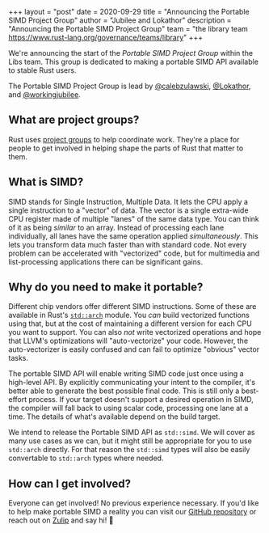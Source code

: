 +++
layout = "post"
date = 2020-09-29
title = "Announcing the Portable SIMD Project Group"
author = "Jubilee and Lokathor"
description = "Announcing the Portable SIMD Project Group"
team = "the library team <https://www.rust-lang.org/governance/teams/library>"
+++

We're announcing the start of the _Portable SIMD Project Group_ within the Libs team. This group is dedicated to making a portable SIMD API available to stable Rust users.

The Portable SIMD Project Group is lead by [@calebzulawski](https://github.com/calebzulawski), [@Lokathor](https://github.com/Lokathor), and [@workingjubilee](https://github.com/workingjubilee).

## What are project groups?

Rust uses [project groups](https://rust-lang.github.io/rfcs/2856-project-groups.html) to help coordinate work.
They're a place for people to get involved in helping shape the parts of Rust that matter to them.

## What is SIMD?

SIMD stands for Single Instruction, Multiple Data.
It lets the CPU apply a single instruction to a "vector" of data.
The vector is a single extra-wide CPU register made of multiple "lanes" of the same data type.
You can think of it as being *similar* to an array.
Instead of processing each lane individually, all lanes have the same operation applied *simultaneously*.
This lets you transform data much faster than with standard code.
Not every problem can be accelerated with "vectorized" code, but for multimedia and list-processing applications there can be significant gains.

## Why do you need to make it portable?

Different chip vendors offer different SIMD instructions.
Some of these are available in Rust's [`std::arch`](https://doc.rust-lang.org/core/arch/index.html) module.
You *can* build vectorized functions using that, but at the cost of maintaining a different version for each CPU you want to support.
You can also *not* write vectorized operations and hope that LLVM's optimizations will "auto-vectorize" your code.
However, the auto-vectorizer is easily confused and can fail to optimize "obvious" vector tasks.

The portable SIMD API will enable writing SIMD code just once using a high-level API.
By explicitly communicating your intent to the compiler, it's better able to generate the best possible final code.
This is still only a best-effort process.
If your target doesn't support a desired operation in SIMD, the compiler will fall back to using scalar code, processing one lane at a time.
The details of what's available depend on the build target.

We intend to release the Portable SIMD API as `std::simd`.
We will cover as many use cases as we can, but it might still be appropriate for you to use `std::arch` directly.
For that reason the `std::simd` types will also be easily convertable to `std::arch` types where needed.

## How can I get involved?

Everyone can get involved!
No previous experience necessary.
If you'd like to help make portable SIMD a reality you can visit our [GitHub repository](https://github.com/rust-lang/project-portable-simd) or reach out on [Zulip](https://rust-lang.zulipchat.com/#narrow/stream/257879-project-portable-simd) and say hi! :wave:
